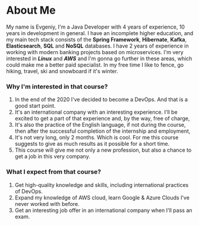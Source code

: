 # About Me

My name is Evgeniy, I'm a Java Developer with 4 years of experience, 10 years in development in general.
I have an incomplete higher education, and my main tech stack consists of the **Spring Framework**, **Hibernate**, **Kafka**, **Elasticsearch**, **SQL** and **NoSQL** databases.
I have 2 years of experience in working with modern banking projects based on microservices.
I'm very interested in ***Linux*** and ***AWS*** and I'm gonna go further in these areas, which could make me a better paid specialist.
In my free time I like to fence, go hiking, travel, ski and snowboard if it's winter.

### Why I'm interested in that course?

1. In the end of the 2020 I've decided to become a DevOps. And that is a good start point.
2. It's an international company with an interesting experience. I'll be excited to get a part of that experience and, by the way, free of charge,
3. It's also the practice of the English language, if not during the course, then after the successful completion of the internship and employment,
4. It's not very long, only 2 months. Which is cool. For me this course suggests to give as much results as it possible for a short time.
5. This course will give me not only a new profession, but also a chance to get a job in this very company.

### What I expect from that course?

1. Get high-quality knowledge and skills, including international practices of DevOps.
2. Expand my knowledge of AWS cloud, learn Google & Azure Clouds I've never worked with before.
3. Get an interesting job offer in an international company when I'll pass an exam.
